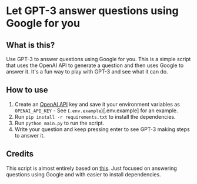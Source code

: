 # Let GPT-3 answer questions using Google for you

## What is this?

Use GPT-3 to answer questions using Google for you. This is a simple script that uses the OpenAI API to generate a question and then uses Google to answer it. It's a fun way to play with GPT-3 and see what it can do.

## How to use

1. Create an [OpenAI API](https://openai.com/api/) key and save it your environment variables as `OPENAI_API_KEY` - See (`.env.example`)[.env.example] for an example.
2. Run `pip install -r requirements.txt` to install the dependencies.
3. Run `python main.py` to run the script.
4. Write your question and keep pressing enter to see GPT-3 making steps to answer it.

## Credits

This script is almost entirely based on [this](https://github.com/nat/natbot/blob/main/natbot.py). Just focused on answering questions using Google and with easier to install dependencies.
